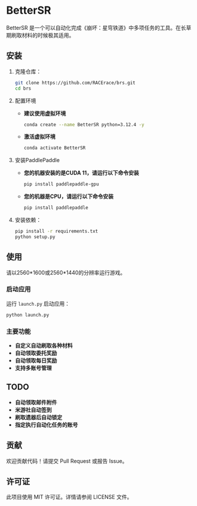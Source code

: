 # BetterSR
BetterSR 是一个可以自动化完成《崩坏：星穹铁道》中多项任务的工具。在长草期刷取材料的时候极其适用。
## 安装

1. 克隆仓库：
    ```sh
    git clone https://github.com/RACErace/brs.git
    cd brs
    ```

2. 配置环境

    - **建议使用虚拟环境**
        ```sh
        conda create --name BetterSR python=3.12.4 -y
        ```

    - **激活虚拟环境**
        ```sh
        conda activate BetterSR
        ```

4. 安装PaddlePaddle
    - **您的机器安装的是CUDA 11，请运行以下命令安装**
        ```sh
        pip install paddlepaddle-gpu
        ```

    - **您的机器是CPU，请运行以下命令安装**
        ```sh
        pip install paddlepaddle
        ```

5. 安装依赖：
    ```sh
    pip install -r requirements.txt
    python setup.py
    ```

## 使用

请以2560\*1600或2560\*1440的分辨率运行游戏。


### 启动应用

运行 `launch.py` 启动应用：
```sh
python launch.py
```

### 主要功能

- **自定义自动刷取各种材料**
- **自动领取委托奖励**
- **自动领取每日奖励**
- **支持多账号管理**


## TODO

- **自动领取邮件附件**
- **米游社自动签到**
- **刷取遗器后自动锁定**
- **指定执行自动化任务的账号**

## 贡献

欢迎贡献代码！请提交 Pull Request 或报告 Issue。

## 许可证

此项目使用 MIT 许可证。详情请参阅 LICENSE 文件。
